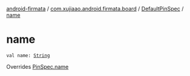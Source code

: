 [android-firmata](../../index.md) / [com.xujiaao.android.firmata.board](../index.md) / [DefaultPinSpec](index.md) / [name](./name.md)

# name

`val name: `[`String`](https://kotlinlang.org/api/latest/jvm/stdlib/kotlin/-string/index.html)

Overrides [PinSpec.name](../-board/-pin-spec/name.md)


